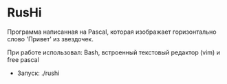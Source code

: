 # RusHi
Программа написанная на Pascal, которая изображает горизонтально слово 'Привет' из звездочек.

При работе использовал: Bash, встроенный текстовый редактор (vim) и free pascal

* Запуск: ./rushi
